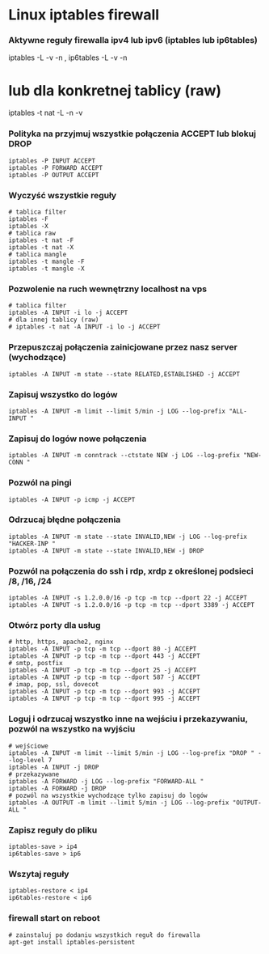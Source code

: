 # Linux iptables firewall

### Aktywne reguły firewalla ipv4 lub ipv6 (iptables lub ip6tables)
iptables -L -v -n , ip6tables -L -v -n
# lub dla konkretnej tablicy (raw)
iptables -t nat -L -n -v


### Polityka na przyjmuj wszystkie połączenia ACCEPT lub blokuj DROP
```
iptables -P INPUT ACCEPT
iptables -P FORWARD ACCEPT
iptables -P OUTPUT ACCEPT
```

### Wyczyść wszystkie reguły
```
# tablica filter
iptables -F
iptables -X
# tablica raw
iptables -t nat -F
iptables -t nat -X
# tablica mangle
iptables -t mangle -F
iptables -t mangle -X
```

### Pozwolenie na ruch wewnętrzny localhost na vps
```
# tablica filter
iptables -A INPUT -i lo -j ACCEPT
# dla innej tablicy (raw)
# iptables -t nat -A INPUT -i lo -j ACCEPT
```

### Przepuszczaj połączenia zainicjowane przez nasz server (wychodzące)
```
iptables -A INPUT -m state --state RELATED,ESTABLISHED -j ACCEPT
```

### Zapisuj wszystko do logów
```
iptables -A INPUT -m limit --limit 5/min -j LOG --log-prefix "ALL-INPUT "
```

### Zapisuj do logów nowe połączenia
```
iptables -A INPUT -m conntrack --ctstate NEW -j LOG --log-prefix "NEW-CONN "
```

### Pozwól na pingi
```
iptables -A INPUT -p icmp -j ACCEPT
```

### Odrzucaj błędne połączenia
```
iptables -A INPUT -m state --state INVALID,NEW -j LOG --log-prefix "HACKER-INP "
iptables -A INPUT -m state --state INVALID,NEW -j DROP
```

### Pozwól na połączenia do ssh i rdp, xrdp z określonej podsieci /8, /16, /24
```
iptables -A INPUT -s 1.2.0.0/16 -p tcp -m tcp --dport 22 -j ACCEPT
iptables -A INPUT -s 1.2.0.0/16 -p tcp -m tcp --dport 3389 -j ACCEPT
```

### Otwórz porty dla usług
```
# http, https, apache2, nginx
iptables -A INPUT -p tcp -m tcp --dport 80 -j ACCEPT
iptables -A INPUT -p tcp -m tcp --dport 443 -j ACCEPT
# smtp, postfix
iptables -A INPUT -p tcp -m tcp --dport 25 -j ACCEPT
iptables -A INPUT -p tcp -m tcp --dport 587 -j ACCEPT
# imap, pop, ssl, dovecot
iptables -A INPUT -p tcp -m tcp --dport 993 -j ACCEPT
iptables -A INPUT -p tcp -m tcp --dport 995 -j ACCEPT
```

### Loguj i odrzucaj wszystko inne na wejściu i przekazywaniu, pozwól na wszystko na wyjściu
```
# wejściowe
iptables -A INPUT -m limit --limit 5/min -j LOG --log-prefix "DROP " --log-level 7
iptables -A INPUT -j DROP
# przekazywane
iptables -A FORWARD -j LOG --log-prefix "FORWARD-ALL "
iptables -A FORWARD -j DROP
# pozwól na wszystkie wychodzące tylko zapisuj do logów
iptables -A OUTPUT -m limit --limit 5/min -j LOG --log-prefix "OUTPUT-ALL "
```

### Zapisz reguły do pliku
```
iptables-save > ip4
ip6tables-save > ip6
```

### Wszytaj reguły
```
iptables-restore < ip4
ip6tables-restore < ip6
```

### firewall start on reboot
```
# zainstaluj po dodaniu wszystkich reguł do firewalla
apt-get install iptables-persistent
```
